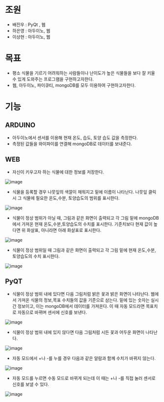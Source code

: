 # 조원
* 배진우 : PyQt , 웹
* 하은영 : 아두이노, 웹
* 이상현 : 아두이노, 웹

# 목표
* 평소 식물을 기르기 어려워하는 사람들이나 난이도가 높은 식물들을 보다 잘 키울 수 있게 도와주는 프로그램을 구현하고자한다.
* 웹, 아두이노, 파이큐티, mongoDB를 모두 이용하여 구현하고자한다.

# 기능
##  ARDUINO
* 아두이노에서 센서를 이용해 현재 온도, 습도, 토양 습도 값을 측정한다.
* 측정된 값들을 와이파이를 연결해 mongoDB로 데이터를 보내준다.

##  WEB
* 자신이 키우고자 하는 식물에 대한 정보를 저장한다.

![image](https://user-images.githubusercontent.com/104902657/199142742-51a13ad1-d56f-4566-ac11-d20e174b5885.png)

* 식물을 등록할 경우 나뭇잎의 색깔이 채워지고 밑에 이름이 나타난다. 나뭇잎 클릭시 그 식물에 필요한 온도,수분, 토양습도의 범위를 표시한다.

![image](https://user-images.githubusercontent.com/104902657/199142757-ba8ca397-ea8a-4cae-8f9a-96759e1ef5dc.png)

* 식물이 정상 범위가 아닐 때, 그림과 같은 화면이 출력되고 각 그림 밑에 mongoDB에서 가져온 현재 온도,수분,토양습도의 수치를 표시한다. 기준치보다 현재 값이 높다면 위 화살표, 아니라면 아래 화살표로 표시한다.

![image](https://user-images.githubusercontent.com/104902657/199142772-9c8f5948-ed3e-4792-ad6d-6398af747988.png)

* 식물이 정상 범위일 때 그림과 같은 화면이 출력되고 각 그림 밑에 현재 온도,수분,토양습도의 수치 표시한다.

![image](https://user-images.githubusercontent.com/104902657/199143120-6c3742a2-0aa6-448d-8374-bb6e9b54142a.png)

##  PyQT
* 식물이 정상 범위 내에 있다면 다음 그림처럼 밝은 꽃과 밝은 화면이 나타난다. 웹에서 가져온 식물의 정보,목표 수치들의 값을 기준으로 삼는다. 밑에 있는 숫자는 실시간 정보이고, 이는 mongoDB에서 데이터를 가져온다. 이 때 자동 모드라면 목표치로 자동으로 바뀌며 센서에 신호를 보낸다.

![image](https://user-images.githubusercontent.com/104902657/199149547-3b698cb1-70a2-44b2-908c-36a05d5eeaa7.png)

* 식물이 정상 범위 내에 있지 않다면 다음 그림처럼 시든 꽃과 어두운 화면이 나타난다.

![image](https://user-images.githubusercontent.com/104902657/199149492-fa50e9a3-5959-4401-a760-4ce62355f8d7.png)

* 자동 모드에서 +나 -를 누를 경우 다음과 같은 알람과 함께 수치가 바뀌지 않는다.

![image](https://user-images.githubusercontent.com/104902657/199144456-eb6bbb15-6b8d-46b2-a75d-e1aa52d5c44a.png)

* 자동 모드를 누르면 수동 모드로 바뀌게 되는데 이 때는 +나 -를 직접 눌러 센서로 신호를 보낼 수 있다.

![image](https://user-images.githubusercontent.com/104902657/199149293-354693cc-f47c-4c3e-a94b-d5588fa9f4ed.png)
